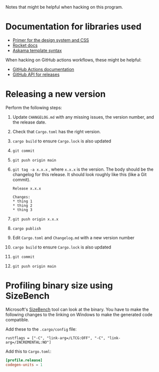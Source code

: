 
Notes that might be helpful when hacking on this program.

# Documentation for libraries used

* [Primer for the design system and CSS](https://primer.style)
* [Rocket docs](https://rocket.rs)
* [Askama template syntax](https://djc.github.io/askama/template_syntax.html)

When hacking on GitHub actions workflows, these might be helpful:

* [GitHub Actions documentation](https://docs.github.com/en/actions)
* [GitHub API for releases](https://docs.github.com/en/rest/reference/releases)

# Releasing a new version

Perform the following steps:

1. Update `CHANGELOG.md` with any missing issues, the version number, and the release date.
1. Check that `Cargo.toml` has the right version.
1. `cargo build` to ensure `Cargo.lock` is also updated
1. `git commit`
1. `git push origin main`
1. `git tag -a x.x.x` , where `x.x.x` is the version. The body should be the changelog for this
    release. It should look roughly like this (like a Git commit).

    ```
    Release x.x.x

    Changes:
    * thing 1
    * thing 2
    * thing 3
    ```
1. `git push origin x.x.x`
1. `cargo publish`
1. Edit `Cargo.toml` and `Changelog.md` with a new version number
1. `cargo build` to ensure `Cargo.lock` is also updated
1. `git commit`
1. `git push origin main`

# Profiling binary size using SizeBench

Microsoft's [SizeBench](https://www.microsoft.com/store/productId/9NDF4N1WG7D6)
tool can look at the binary. You have to make the following changes to the linking
on Windows to make the generated code compatible.

Add these to the `.cargo/config` file:

```
rustflags = ["-C", "link-arg=/LTCG:OFF", "-C", "link-arg=/INCREMENTAL:NO"]
```

Add this to `Cargo.toml`:

```toml
[profile.release]
codegen-units = 1
```
